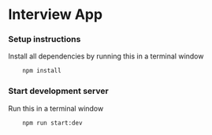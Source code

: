 # Interview App

### Setup instructions
 Install all dependencies by running this in a terminal window
```bash
    npm install
```

### Start development server
Run this in a terminal window
```bash
    npm run start:dev
```

